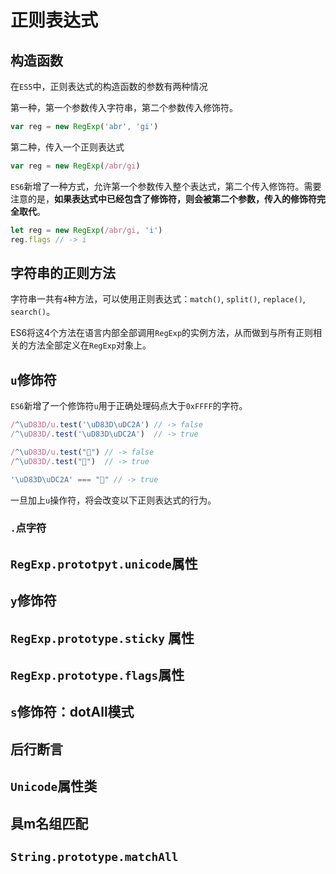 # 正则表达式

## 构造函数

在`ES5`中，正则表达式的构造函数的参数有两种情况

第一种，第一个参数传入字符串，第二个参数传入修饰符。

```js
var reg = new RegExp('abr', 'gi')
```

第二种，传入一个正则表达式
```js
var reg = new RegExp(/abr/gi)
```

`ES6`新增了一种方式，允许第一个参数传入整个表达式，第二个传入修饰符。需要注意的是，**如果表达式中已经包含了修饰符，则会被第二个参数，传入的修饰符完全取代**。

```js
let reg = new RegExp(/abr/gi, 'i')
reg.flags // -> i
```

## 字符串的正则方法

字符串一共有`4`种方法，可以使用正则表达式：`match()`, `split()`, `replace()`, `search()`。

ES6将这4个方法在语言内部全部调用`RegExp`的实例方法，从而做到与所有正则相关的方法全部定义在`RegExp`对象上。

## `u`修饰符

`ES6`新增了一个修饰符`u`用于正确处理码点大于`0xFFFF`的字符。

```js
/^\uD83D/u.test('\uD83D\uDC2A') // -> false
/^\uD83D/.test('\uD83D\uDC2A')  // -> true

/^\uD83D/u.test("🐪") // -> false
/^\uD83D/.test("🐪")  // -> true

'\uD83D\uDC2A' === "🐪" // -> true
```

一旦加上`u`操作符，将会改变以下正则表达式的行为。

### `.`点字符



## `RegExp.prototpyt.unicode`属性

## `y`修饰符

## `RegExp.prototype.sticky` 属性

## `RegExp.prototype.flags`属性

## `s`修饰符：dotAll模式

## 后行断言

## `Unicode`属性类

## 具m名组匹配

## `String.prototype.matchAll`
